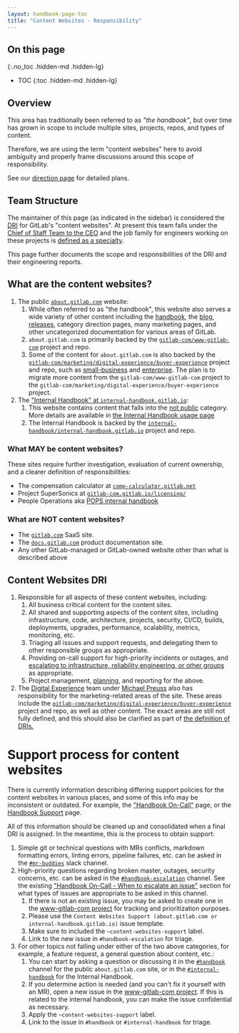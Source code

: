 ```yaml
---
layout: handbook-page-toc
title: "Content Websites - Responsibility"
---
```


## On this page
{:.no_toc .hidden-md .hidden-lg}

- TOC
{:toc .hidden-md .hidden-lg}

## Overview

This area has traditionally been referred to as _"the handbook"_, but over time has grown in scope to include multiple sites, projects, repos, and types of content.

Therefore, we are using the term "content websites" here to avoid ambiguity and properly frame discussions around this scope of responsibility.

See our [direction page](/handbook/content-websites-responsibility/direction/) for detailed plans.

## Team Structure

The maintainer of this page (as indicated in the sidebar) is considered the [DRI](/handbook/people-group/directly-responsible-individuals/) for GitLab's "content websites". At present this team falls under the [Chief of Staff Team to the CEO](/job-families/chief-executive-officer/strategy-and-operations/) and the job family for engineers working on these projects is [defined as a specialty](/job-families/engineering/development/fullstack/#specialties).

This page further documents the scope and responsibilities of the DRI and their engineering reports.

## What are the content websites?

1. The public [`about.gitlab.com`](/) website:
    1. While often referred to as "the handbook", this website also serves a wide variety of other content including the [handbook](/handbook/), the [blog](/blog/), [releases](/releases/), category direction pages, many marketing pages, and other uncategorized documentation for various areas of GitLab.
    1. `about.gitlab.com` is primarily backed by the [`gitlab-com/www-gitlab-com`](https://gitlab.com/gitlab-com/www-gitlab-com) project and repo.
    1. Some of the content for `about.gitlab.com` is also backed by the [`gitlab-com/marketing/digital-experience/buyer-experience`](https://gitlab.com/gitlab-com/marketing/digital-experience/buyer-experience) project and repo, such as [small-business](/small-business) and [enterprise](/enterprise). The plan is to migrate more content from the `gitlab-com/www-gitlab-com` project to the `gitlab-com/marketing/digital-experience/buyer-experience` project.
1. The ["Internal Handbook" at `internal-handbook.gitlab.io`](https://internal-handbook.gitlab.io/):
    1. This website contains content that falls into the [not public](/handbook/communication/confidentiality-levels/#not-public) category. More details are available in [the Internal Handbook usage page](/handbook/handbook-usage#the-internal-handbook)
    1. The Internal Handbook is backed by the [`internal-handbook/internal-handbook.gitlab.io`](https://gitlab.com/internal-handbook/internal-handbook.gitlab.io) project and repo.

### What MAY be content websites?

These sites require further investigation, evaluation of current ownership, and a clearer definition of responsibilities:

- The compensation calculator at [`comp-calculator.gitlab.net`](https://comp-calculator.gitlab.net/)
- Project SuperSonics at [`gitlab-com.gitlab.io/licensing/`](https://gitlab-com.gitlab.io/licensing/)
- People Operations aka [POPS internal handbook](https://about.gitlab.com/handbook/people-group/engineering/pops-internal-handbook/)

### What are NOT content websites?

- The [`gitlab.com`](https://gitlab.com) SaaS site.
- The [`docs.gitlab.com`](https://docs.gitlab.com) product documentation site.
- Any other GitLab-managed or GitLab-owned website other than what is described above

## Content Websites DRI

1. Responsible for all aspects of these content websites, including:
    1. All business critical content for the content sites.
    1. All shared and supporting aspects of the content sites, including infrastructure, code, architecture, projects, security, CI/CD, builds, deployments, upgrades, performance, scalability, metrics, monitoring, etc.
    1. Triaging all issues and support requests, and delegating them to other responsible groups as appropriate.
    1. Providing on-call support for high-priority incidents or outages, and [escalating to infrastructure, reliability engineering, or other groups](/handbook/about/on-call#when-to-hand-over-to-reliability-engineering) as appropriate.
    1. Project management, [planning](https://gitlab.com/groups/gitlab-com/-/epics/423), and reporting for the above.
1. The [Digital Experience](https://about.gitlab.com/handbook/marketing/digital-experience/) team under [Michael Preuss](https://gitlab.com/mpreuss22) also has responsibility for the marketing-related areas of the site. These areas include the [`gitlab-com/marketing/digital-experience/buyer-experience`](https://gitlab.com/gitlab-com/marketing/digital-experience/buyer-experience) project and repo, as well as other content. The exact areas are still not fully defined, and this should also be clarified as part of [the definition of DRIs.](https://gitlab.com/gitlab-com/Product/-/issues/3273)

# Support process for content websites

There is currently information describing differing support policies for the content websites in various places, and some of this info may be inconsistent or outdated. For example, the ["Handbook On-Call"](/handbook/about/on-call) page, or the [Handbook Support](/handbook/about/support#where-do-i-report-handbook-issues-and-request-help) page.

All of this information should be cleaned up and consolidated when a final DRI is assigned. In the meantime, this is the process to obtain support:

1. Simple git or technical questions with MRs conflicts, markdown formatting errors, linting errors, pipeline failures, etc. can be asked in the [`#mr-buddies`](https://gitlab.slack.com/archives/CLM8K5LF4) slack channel.
1. High-priority questions regarding broken master, outages, security concerns, etc. can be asked in the [`#handbook-escalation`](https://gitlab.slack.com/archives/CVDP3HG5V) channel. See the existing ["Handbook On-Call - When to escalate an issue"](/handbook/about/on-call#when-to-escalate-an-issue) section for what types of issues are appropriate to be asked in this channel.
    1. If there is not an existing issue, you may be asked to create one in the [www-gitlab-com project](https://gitlab.com/gitlab-com/www-gitlab-com/-/issues) for tracking and prioritization purposes.
    1. Please use the `Content Websites Support (about.gitlab.com or internal-handbook.gitlab.io)` issue template.
    1. Make sure to included the `~content-websites-support` label.
    1. Link to the new issue in `#handbook-escalation` for triage.
1. For other topics not falling under either of the two above categories, for example, a feature request, a general question about content, etc.: 
    1. You can start by asking a question or discussing it in the [`#handbook`](https://gitlab.slack.com/archives/C81PT2ALD) channel for the public `about.gitlab.com` site, or in the [`#internal-handbook`](https://gitlab.slack.com/archives/C02GABPC4UV) for the Internal Handbook.
    1. If you determine action is needed (and you can't fix it yourself with an MR), open a new issue in the [www-gitlab-com project](https://gitlab.com/gitlab-com/www-gitlab-com/-/issues). If this is related to the internal handbook, you can make the issue confidential as necessary.
    1. Apply the `~content-websites-support` label.
    1. Link to the issue in `#handbook` or `#internal-handbook` for triage.

